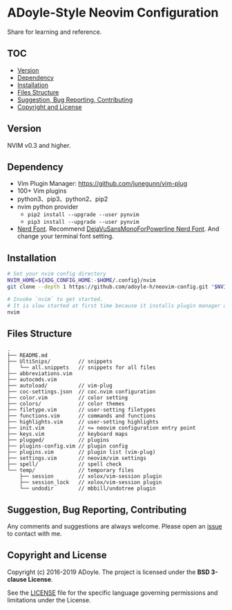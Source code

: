 # ADoyle-Style Neovim Configuration

Share for learning and reference.

## TOC

<!-- MarkdownTOC GFM -->

- [Version](#version)
- [Dependency](#dependency)
- [Installation](#installation)
- [Files Structure](#files-structure)
- [Suggestion, Bug Reporting, Contributing](#suggestion-bug-reporting-contributing)
- [Copyright and License](#copyright-and-license)

<!-- /MarkdownTOC -->

## Version

NVIM v0.3 and higher.

## Dependency

- Vim Plugin Manager: https://github.com/junegunn/vim-plug
- 100+ Vim plugins
- python3、pip3、python2、pip2
- nvim python provider
  - `pip2 install --upgrade --user pynvim`
  - `pip3 install --upgrade --user pynvim`
- [Nerd Font][]. Recommend [DejaVuSansMonoForPowerline Nerd Font][font]. And change your terminal font setting.

## Installation

```sh
# Set your nvim config directory
NVIM_HOME=${XDG_CONFIG_HOME:-$HOME/.config}/nvim
git clone --depth 1 https://github.com/adoyle-h/neovim-config.git "$NVIM_HOME"

# Invoke `nvim` to get started.
# It is slow started at first time because it installs plugin manager and plugins automatically. Please be patient.
nvim
```

## Files Structure

```
.
├── README.md
├── UltiSnips/         // snippets
│   └── all.snippets   // snippets for all files
├── abbreviations.vim
├── autocmds.vim
├── autoload/          // vim-plug
├── coc-settings.json  // coc.nvim configuration
├── color.vim          // color setting
├── colors/            // color themes
├── filetype.vim       // user-setting filetypes
├── functions.vim      // commands and functions
├── highlights.vim     // user-setting highlights
├── init.vim           // <= neovim configuration entry point
├── keys.vim           // keyboard maps
├── plugged/           // plugins
├── plugins-config.vim // plugin config
├── plugins.vim        // plugin list (vim-plug)
├── settings.vim       // neovim/vim settings
├── spell/             // spell check
└── temp/              // temporary files
    ├── session        // xolox/vim-session plugin
    ├── session_lock   // xolox/vim-session plugin
    └── undodir        // mbbill/undotree plugin
```

## Suggestion, Bug Reporting, Contributing

Any comments and suggestions are always welcome. Please open an [issue][] to contact with me.

## Copyright and License

Copyright (c) 2016-2019 ADoyle. The project is licensed under the **BSD 3-clause License**.

See the [LICENSE][] file for the specific language governing permissions and limitations under the License.


<!-- links -->

[issue]: https://github.com/adoyle-h/neovim-config/issues
[LICENSE]: ./LICENSE
[font]: https://github.com/ryanoasis/nerd-fonts/tree/master/patched-fonts/DejaVuSansMono
[Nerd Font]: https://github.com/ryanoasis/nerd-fonts
